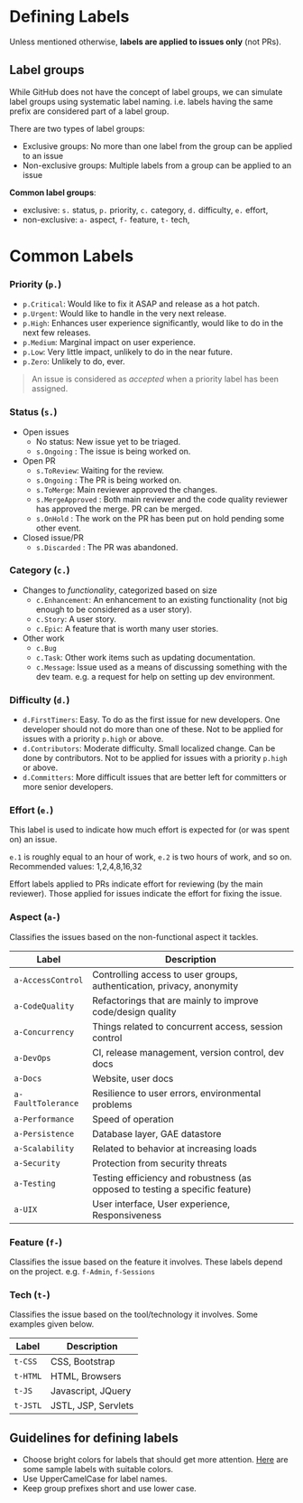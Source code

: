 # Defining Labels

Unless mentioned otherwise, **labels are applied to issues only** (not PRs). 

## Label groups

While GitHub does not have the concept of label groups, we can simulate label groups using systematic label naming. 
i.e. labels having the same prefix are considered part of a label group.

There are two types of label groups: 
 
* Exclusive groups: No more than one label from the group can be applied to an issue
* Non-exclusive groups:  Multiple labels from a group can be applied to an issue

**Common label groups**:

* exclusive: `s.` status, `p.` priority, `c.` category, `d.` difficulty, `e.` effort, 
* non-exclusive:  `a-` aspect, `f-` feature, `t-` tech, 
 
# Common Labels

### Priority (`p.`)

* `p.Critical`: Would like to fix it ASAP and release as a hot patch.
* `p.Urgent`: Would like to handle in the very next release.
* `p.High`: Enhances user experience significantly, would like to do in the next few releases.
* `p.Medium`: Marginal impact on user experience.
* `p.Low`: Very little impact, unlikely to do in the near future.
* `p.Zero`: Unlikely to do, ever.

> An issue is considered as _accepted_ when a priority label has been assigned.

### Status (`s.`)

* Open issues
    * No status: New issue yet to be triaged. 
    * `s.Ongoing` : The issue is being worked on.
* Open PR  
    * `s.ToReview`: Waiting for the review.
    * `s.Ongoing` : The PR is being worked on.
    * `s.ToMerge`: Main reviewer approved the changes. 
    * `s.MergeApproved` : Both main reviewer and the code quality reviewer has approved the merge. PR can be merged.
    * `s.OnHold` : The work on the PR has been put on hold pending some other event.
* Closed issue/PR
    * `s.Discarded` : The PR was abandoned. 

### Category (`c.`)

* Changes to _functionality_, categorized based on size
  * `c.Enhancement`: An enhancement to an existing functionality (not big enough 
   to be considered as a user story).
  * `c.Story`: A user story.
  * `c.Epic`: A feature that is worth many user stories.
* Other work
  * `c.Bug`
  * `c.Task`: Other work items such as updating documentation.
  * `c.Message`: Issue used as a means of discussing something with the dev team.
     e.g. a request for help on setting up dev environment.

### Difficulty (`d.`)

* `d.FirstTimers`: Easy. To do as the first issue for new developers. One developer
  should not do more than one of these. Not to be applied for issues with a priority `p.high` or above.
* `d.Contributors`: Moderate difficulty. Small localized change. Can be done by contributors.
  Not to be applied for issues with a priority `p.high` or above.
* `d.Committers`: More difficult issues that are better left for committers or more senior developers.

### Effort (`e.`)

This label is used to indicate how much effort is expected for (or was spent on)
an issue.

`e.1` is roughly equal to an hour of work, `e.2` is two hours of work, and so on.
Recommended values: 1,2,4,8,16,32

Effort labels applied to PRs indicate effort for reviewing (by the main reviewer). Those applied for issues indicate
the effort for fixing the issue.

### Aspect (`a-`)

Classifies the issues based on the non-functional aspect it tackles. 

|Label              | Description
|-------------------|------------------------------------
|`a-AccessControl`  |Controlling access to user groups, authentication, privacy, anonymity
|`a-CodeQuality`    |Refactorings that are mainly to improve code/design quality
|`a-Concurrency`    |Things related to concurrent access, session control
|`a-DevOps`         |CI, release management, version control, dev docs
|`a-Docs`           |Website, user docs
|`a-FaultTolerance` |Resilience to user errors, environmental problems
|`a-Performance`    |Speed of operation
|`a-Persistence`    |Database layer, GAE datastore
|`a-Scalability`    |Related to behavior at increasing loads
|`a-Security`       |Protection from security threats
|`a-Testing`        |Testing efficiency and robustness (as opposed to testing a specific feature)
|`a-UIX`            |User interface, User experience, Responsiveness

### Feature (`f-`)

Classifies the issue based on the feature it involves. These labels depend on the project.
e.g. `f-Admin`, `f-Sessions`


### Tech (`t-`)

Classifies the issue based on the tool/technology it involves. Some examples given below.

|Label     | Description                                
|----------|---------------------------------
|`t-CSS`   |CSS, Bootstrap
|`t-HTML`  |HTML, Browsers
|`t-JS`    |Javascript, JQuery
|`t-JSTL`  |JSTL, JSP, Servlets


## Guidelines for defining labels

* Choose bright colors for labels that should get more attention. [Here][labels] are some sample 
  labels with suitable colors.
* Use UpperCamelCase for label names. 
* Keep group prefixes short and use lower case.

[labels]:https://github.com/oss-generic/process/labels?sort=name-asc